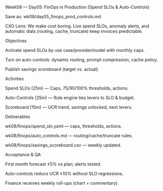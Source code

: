 Week08 — Day05: FinOps in Production (Spend SLOs & Auto-Controls)

Save as: wk08/day05_finops_prod_controls.md

CXO Lens: We make cost boring. Live spend SLOs, anomaly alerts, and automatic dials (routing, cache, truncate) keep invoices predictable.

Objectives

Activate spend SLOs by use case/provider/model with monthly caps.

Turn on auto-controls: dynamic routing, prompt compression, cache policy.

Publish savings scoreboard (target vs. actual).

Activities

Spend SLOs (25m) — Caps, 75/90/100% thresholds, actions.

Auto-Controls (25m) — Rule engine ties levers to SLO & budget.

Scoreboard (15m) — UCR trend, savings unlocked, next levers.

Deliverables

wk08/finops/spend_slo.yaml — caps, thresholds, actions.

wk08/finops/auto_controls.md — routing/cache/truncate rules.

wk08/finops/savings_scoreboard.csv — weekly updated.

Acceptance & QA

First month forecast ±5% vs plan; alerts tested.

Auto-controls reduce UCR ≥10% without SLO regressions.

Finance receives weekly roll-ups (chart + commentary).

